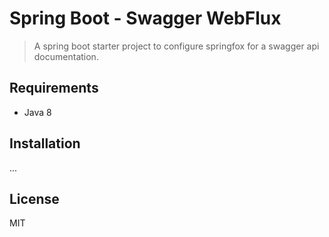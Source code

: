 # Spring Boot - Swagger WebFlux
> A spring boot starter project to configure springfox for a swagger api documentation.

## Requirements

- Java 8

## Installation

...

## License

MIT